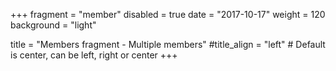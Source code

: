 +++
fragment = "member"
disabled = true
date = "2017-10-17"
weight = 120
background = "light"

title = "Members fragment - Multiple members"
#title_align = "left" # Default is center, can be left, right or center
+++